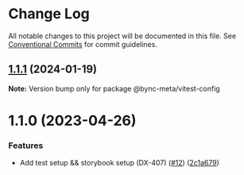 # Change Log

All notable changes to this project will be documented in this file.
See [Conventional Commits](https://conventionalcommits.org) for commit guidelines.

## [1.1.1](https://github.com/voiceflow/design/compare/@bync-meta/vitest-config@1.1.0...@bync-meta/vitest-config@1.1.1) (2024-01-19)

**Note:** Version bump only for package @bync-meta/vitest-config

# 1.1.0 (2023-04-26)

### Features

* Add test setup && storybook setup (DX-407) ([#12](https://github.com/voiceflow/design/issues/12)) ([2c1a679](https://github.com/voiceflow/design/commit/2c1a679fc1e2fd939a83ed29dc73a00b156ce0f1))
